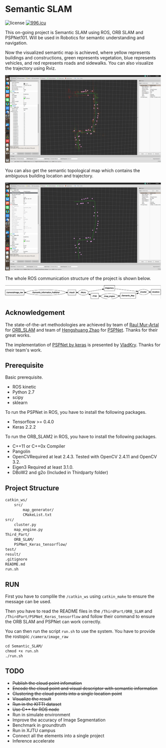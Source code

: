 # Semantic SLAM

![license](https://img.shields.io/bower/l/bootstrap.svg?color=blue) <a href="https://996.icu"><img src="https://img.shields.io/badge/link-996.icu-red.svg" alt="996.icu" /></a>

This on-going project is Semantic SLAM using ROS, ORB SLAM and PSPNet101. Will be used in Robotics for semantic understanding and navigation.

Now the visualized semantic map is achieved, where yellow represents buildings and constructions, green represents vegetation, blue represents vehicles, and red represents roads and sidewalks. You can also visualize the trajectory using Rviz. 

![semantic SLAM](semantic_map.png)

You can also get the semantic topological map which contains the ambiguous building location and trajectory.

![semantic topological map](Topological_Semantic_Map.png)

The whole ROS communication structure of the project is shown below.

![structure](graph.png)


## Acknowledgement 

The state-of-the-art methodologies are achieved by team of [Raul Mur-Artal](https://github.com/raulmur) for [ORB_SLAM](https://github.com/raulmur/ORB_SLAM2) and team of [Hengshuang Zhao](https://github.com/hszhao) for [PSPNet](https://github.com/hszhao/PSPNet). Thanks for their great works.

The implementation of [PSPNet by keras](https://github.com/Vladkryvoruchko/PSPNet-Keras-tensorflow) is presented by [VladKry](https://github.com/Vladkryvoruchko). Thanks for their team's work.

## Prerequisite

Basic prerequisite.

* ROS kinetic
* Python 2.7
* scipy
* sklearn

To run the PSPNet in ROS, you have to install the following packages.

* Tensorflow >= 0.4.0
* Keras 2.2.2

To run the ORB_SLAM2 in ROS, you have to install the following packages.

* C++11 or C++0x Compiler
* Pangolin
* OpenCVRequired at leat 2.4.3. Tested with OpenCV 2.4.11 and OpenCV 3.2.
* Eigen3 Required at least 3.1.0.
* DBoW2 and g2o (Included in Thirdparty folder)

## Project Structure

```
catkin_ws/
    src/
        map_generator/
        CMakeList.txt
src/
    cluster.py
    map_engine.py
Third_Part/
    ORB_SLAM/
    PSPNet_Keras_tensorflow/
test/
result/
.gitignore
README.md
run.sh
```

## RUN

First you have to complile the ``/catkin_ws`` using ``catkin_make`` to ensure the message can be used. 

Then you have to read the README files in the ``/ThirdPart/ORB_SLAM`` and ``/ThirdPart/PSPNet_Keras_tensorflow`` and follow their command to ensure the ORB SLAM and PSPNet can work correctly.

You can then run the script ``run.sh`` to use the system. You have to provide the rostopic ``/camera/image_raw``
```
cd Semantic_SLAM/
chmod +x run.sh
./run.sh
```

## TODO

* ~~Publish the cloud point infomation~~
* ~~Encode the cloud point and visual descriptor with semantic information~~
* ~~Clustering the cloud points into a single location point~~
* ~~Visualize the result~~
* ~~Run in the KITTI dataset~~
* ~~Use C++ for ROS node~~
* Run in simulate environment
* Improve the accuracy of Image Segmentation
* Benchmark in groundtruth
* Run in XJTU campus
* Connect all the elements into a single project
* Inference accelerate
